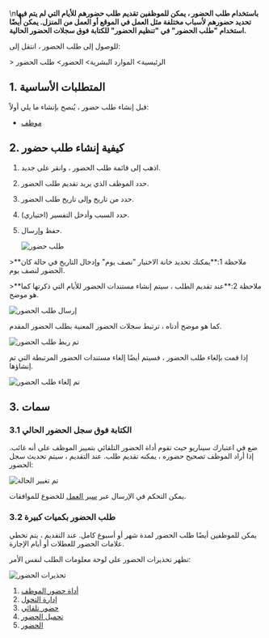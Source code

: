 \n**باستخدام طلب الحضور ، يمكن للموظفين تقديم طلب حضورهم للأيام التي لم يتم فيها تحديد حضورهم لأسباب مختلفة مثل العمل في الموقع أو العمل من المنزل. يمكن أيضًا استخدام "طلب الحضور" في "تنظيم الحضور" للكتابة فوق سجلات الحضور الحالية.**

للوصول إلى طلب الحضور ، انتقل إلى:

\> الرئيسية> الموارد البشرية> الحضور> طلب الحضور

## 1. المتطلبات الأساسية

قبل إنشاء طلب حضور ، يُنصح بإنشاء ما يلي أولاً:

* [موظف](https://docs.erpnext.com/docs/v14/user/manual/en/human-resources/employee)

## 2. كيفية إنشاء طلب حضور

1. اذهب إلى قائمة طلب الحضور ، وانقر على جديد.
2. حدد الموظف الذي يريد تقديم طلب الحضور.
3. حدد من تاريخ وإلى تاريخ طلب الحضور.
4. حدد السبب وأدخل التفسير (اختياري).
5. حفظ وإرسال.
    
    ![طلب حضور](https://docs.erpnext.com/files/attendance-request.png)
    

\>**ملاحظة 1:**يمكنك تحديد خانة الاختيار "نصف يوم" وإدخال التاريخ في حالة كان الحضور لنصف يوم.

\>**ملاحظة 2:**عند تقديم الطلب ، سيتم إنشاء مستندات الحضور للأيام التي ذكرتها كما هو موضح.

![إرسال طلب الحضور](https://docs.erpnext.com/files/attendance-request-submission.png)

كما هو موضح أدناه ، ترتبط سجلات الحضور المعنية بطلب الحضور المقدم.

![تم ربط طلب الحضور](https://docs.erpnext.com/files/attendance-request-link.png)

إذا قمت بإلغاء طلب الحضور ، فسيتم أيضًا إلغاء مستندات الحضور المرتبطة التي تم إنشاؤها.

![تم إلغاء طلب الحضور](https://docs.erpnext.com/files/attendance-request-cancelled.png)

## 3. سمات

### 3.1 الكتابة فوق سجل الحضور الحالي

ضع في اعتبارك سيناريو حيث تقوم أداة الحضور التلقائي بتمييز الموظف على أنه غائب. إذا أراد الموظف تصحيح حضوره ، يمكنه تقديم طلب. عند التقديم ، سيتم تحديث سجل الحضور:

![تم تغيير الحالة](https://docs.erpnext.com/files/changed٪20status.png)

يمكن التحكم في الإرسال عبر [سير العمل](https://docs.erpnext.com/docs/v14/user/manual/en/setting-up/workflows) للخضوع للموافقات.

### 3.2 طلب الحضور بكميات كبيرة

يمكن للموظفين أيضًا طلب الحضور لمدة شهر أو أسبوع كامل. عند التقديم ، يتم تخطي علامات الحضور للعطلات أو أيام الإجازة.

تظهر تحذيرات الحضور على لوحة معلومات الطلب لنفس الأمر:

![تحذيرات الحضور](https://docs.erpnext.com/files/attendance-warnings.png)

1. [أداة حضور الموظف](https://docs.erpnext.com/docs/v14/user/manual/en/human-resources/employee-attendance-tool)
2. [إدارة التحول](https://docs.erpnext.com/docs/v14/user/manual/en/human-resources/shift-management)
3. [حضور تلقائي](https://docs.erpnext.com/docs/v14/user/manual/en/human-resources/auto-attendance)
4. [تحميل الحضور](https://docs.erpnext.com/docs/v14/user/manual/en/human-resources/upload-attendance)
5. [الحضور](https://docs.erpnext.com/docs/v14/user/manual/en/human-resources/attendance)